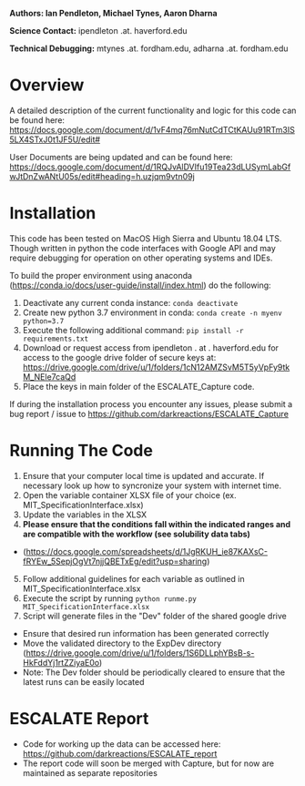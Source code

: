 **Authors: Ian Pendleton, Michael Tynes, Aaron Dharna**

**Science Contact:** ipendleton .at. haverford.edu

**Technical Debugging:** mtynes .at. fordham.edu, adharna .at. fordham.edu


Overview
=================
A detailed description of the current functionality and logic for this code can be found here: https://docs.google.com/document/d/1vF4mq76mNutCdTCtKAUu91RTm3IS5LX4STxJ0t1JF5U/edit#

User Documents are being updated and can be found here: https://docs.google.com/document/d/1RQJvAlDVIfu19Tea23dLUSymLabGfwJtDnZwANtU05s/edit#heading=h.uzjqm9vtn09j

Installation
=============

This code has been tested on MacOS High Sierra and Ubuntu 18.04 LTS.  Though written in python the code interfaces with
Google API and may require debugging for operation on other operating systems and IDEs.

To build the proper environment using anaconda (https://conda.io/docs/user-guide/install/index.html) do the following:

1. Deactivate any current conda instance: `conda deactivate`
2. Create new python 3.7 environment in conda: `conda create -n myenv python=3.7`
3. Execute the following additional command: `pip install -r requirements.txt`
4. Download or request access from ipendleton . at . haverford.edu for access to the google drive folder of secure keys at: https://drive.google.com/drive/u/1/folders/1cN12AMZSvM5T5yVpFy9tkM_NEle7caQd
5. Place the keys in main folder of the ESCALATE_Capture code.

If during the installation process you encounter any issues, please submit a bug report / issue to https://github.com/darkreactions/ESCALATE_Capture

Running The Code
================

1. Ensure that your computer local time is updated and accurate. If necessary look up how to syncronize your system with internet time.
2. Open the variable container XLSX file of your choice (ex. MIT_SpecificationInterface.xlsx)
3. Update the variables in the XLSX
4. **Please ensure that the conditions fall within the indicated ranges and are compatible with the workflow (see solubility data tabs)** 
  * (https://docs.google.com/spreadsheets/d/1JgRKUH_ie87KAXsC-fRYEw_5SepjOgVt7njjQBETxEg/edit?usp=sharing) 
5. Follow additional guidelines for each variable as outlined in MIT_SpecificationInterface.xlsx
6. Execute the script by running `python runme.py MIT_SpecificationInterface.xlsx`
7. Script will generate files in the "Dev" folder of the shared google drive
  * Ensure that desired run information has been generated correctly
  * Move the validated directory to the ExpDev directory (https://drive.google.com/drive/u/1/folders/1S6DLLphYBsB-s-HkFddYj1rtZZiyaE0o)
  * Note: The Dev folder should be periodically cleared to ensure that the latest runs can be easily located

ESCALATE Report
=================
* Code for working up the data can be accessed here: https://github.com/darkreactions/ESCALATE_report
* The report code will soon be merged with Capture, but for now are maintained as separate repositories
